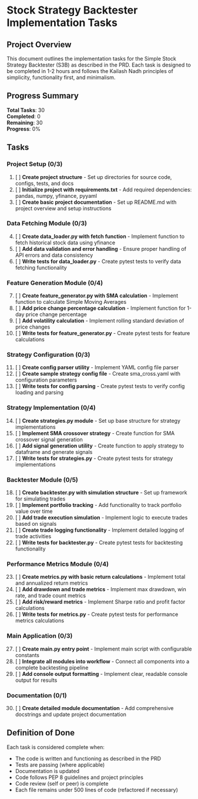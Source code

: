 # Stock Strategy Backtester Implementation Tasks

## Project Overview
This document outlines the implementation tasks for the Simple Stock Strategy Backtester (S3B) as described in the PRD. Each task is designed to be completed in 1-2 hours and follows the Kailash Nadh principles of simplicity, functionality first, and minimalism.

## Progress Summary
**Total Tasks**: 30  
**Completed**: 0  
**Remaining**: 30  
**Progress**: 0%

## Tasks

### Project Setup (0/3)
1. [ ] **Create project structure** - Set up directories for source code, configs, tests, and docs
2. [ ] **Initialize project with requirements.txt** - Add required dependencies: pandas, numpy, yfinance, pyyaml
3. [ ] **Create basic project documentation** - Set up README.md with project overview and setup instructions

### Data Fetching Module (0/3)
4. [ ] **Create data_loader.py with fetch function** - Implement function to fetch historical stock data using yfinance
5. [ ] **Add data validation and error handling** - Ensure proper handling of API errors and data consistency
6. [ ] **Write tests for data_loader.py** - Create pytest tests to verify data fetching functionality

### Feature Generation Module (0/4)
7. [ ] **Create feature_generator.py with SMA calculation** - Implement function to calculate Simple Moving Averages
8. [ ] **Add price change percentage calculation** - Implement function for 1-day price change percentage
9. [ ] **Add volatility calculation** - Implement rolling standard deviation of price changes
10. [ ] **Write tests for feature_generator.py** - Create pytest tests for feature calculations

### Strategy Configuration (0/3)
11. [ ] **Create config parser utility** - Implement YAML config file parser
12. [ ] **Create sample strategy config file** - Create sma_cross.yaml with configuration parameters
13. [ ] **Write tests for config parsing** - Create pytest tests to verify config loading and parsing

### Strategy Implementation (0/4)
14. [ ] **Create strategies.py module** - Set up base structure for strategy implementations
15. [ ] **Implement SMA crossover strategy** - Create function for SMA crossover signal generation
16. [ ] **Add signal generation utility** - Create function to apply strategy to dataframe and generate signals
17. [ ] **Write tests for strategies.py** - Create pytest tests for strategy implementations

### Backtester Module (0/5)
18. [ ] **Create backtester.py with simulation structure** - Set up framework for simulating trades
19. [ ] **Implement portfolio tracking** - Add functionality to track portfolio value over time
20. [ ] **Add trade execution simulation** - Implement logic to execute trades based on signals
21. [ ] **Create trade logging functionality** - Implement detailed logging of trade activities
22. [ ] **Write tests for backtester.py** - Create pytest tests for backtesting functionality

### Performance Metrics Module (0/4)
23. [ ] **Create metrics.py with basic return calculations** - Implement total and annualized return metrics
24. [ ] **Add drawdown and trade metrics** - Implement max drawdown, win rate, and trade count metrics
25. [ ] **Add risk/reward metrics** - Implement Sharpe ratio and profit factor calculations
26. [ ] **Write tests for metrics.py** - Create pytest tests for performance metrics calculations

### Main Application (0/3)
27. [ ] **Create main.py entry point** - Implement main script with configurable constants
28. [ ] **Integrate all modules into workflow** - Connect all components into a complete backtesting pipeline
29. [ ] **Add console output formatting** - Implement clear, readable console output for results

### Documentation (0/1)
30. [ ] **Create detailed module documentation** - Add comprehensive docstrings and update project documentation

## Definition of Done

Each task is considered complete when:
- The code is written and functioning as described in the PRD
- Tests are passing (where applicable)
- Documentation is updated
- Code follows PEP 8 guidelines and project principles
- Code review (self or peer) is complete
- Each file remains under 500 lines of code (refactored if necessary)